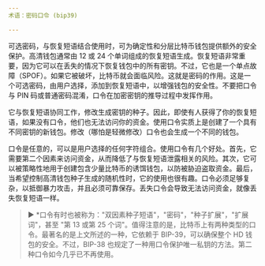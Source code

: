 ```yaml
---
术语：密码口令 (bip39)

---
```

可选密码，与恢复短语结合使用时，可为确定性和分层比特币钱包提供额外的安全保护。高清钱包通常由 12 或 24 个单词组成的恢复短语生成。恢复短语非常重要，因为它可以在丢失的情况下恢复钱包中的所有密钥。不过，它也是一个单点故障（SPOF）。如果它被破坏，比特币就会面临风险。这就是密码的作用。这是一个可选密码，由用户选择，添加到恢复短语中，以增强钱包的安全性。不要把口令与 PIN 码或普通密码混淆，口令在加密密钥的推导过程中发挥作用。

它与恢复短语协同工作，修改生成密钥的种子。因此，即使有人获得了你的恢复短语，如果没有口令，他们也无法访问你的资金。使用口令实质上是创建了一个具有不同密钥的新钱包。修改（哪怕是轻微修改）口令也会生成一个不同的钱包。

口令是任意的，可以是用户选择的任何字符组合。使用口令有几个好处。首先，它需要第二个因素来访问资金，从而降低了与恢复短语泄露相关的风险。其次，它可以被策略性地用于创建包含少量比特币的诱饵钱包，以防被胁迫盗取资金。最后，当希望控制高清钱包种子生成的随机性时，它的使用也很有趣。口令必须足够复杂，以抵御暴力攻击，并且必须可靠保存。丢失口令会导致无法访问资金，就像丢失恢复短语一样。

> ► *口令有时也被称为："双因素种子短语"，"密码"，"种子扩展"，"扩展词"，甚至 "第 13 或第 25 个词"。值得注意的是，比特币上有两种类型的口令。最著名的是上文所述的一种，它依赖于 BIP-39，可以确保整个 HD 钱包的安全。不过，BIP-38 也规定了一种用口令保护唯一私钥的方法。第二种口令如今几乎已不再使用。